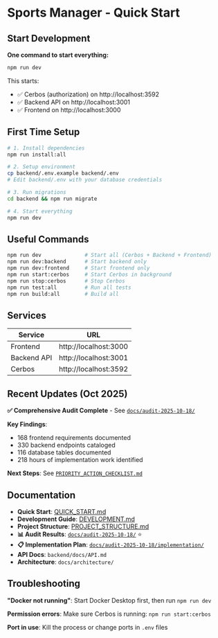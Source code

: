 # Sports Manager - Quick Start

## Start Development

**One command to start everything:**

```bash
npm run dev
```

This starts:
- ✅ Cerbos (authorization) on http://localhost:3592
- ✅ Backend API on http://localhost:3001
- ✅ Frontend on http://localhost:3000

## First Time Setup

```bash
# 1. Install dependencies
npm run install:all

# 2. Setup environment
cp backend/.env.example backend/.env
# Edit backend/.env with your database credentials

# 3. Run migrations
cd backend && npm run migrate

# 4. Start everything
npm run dev
```

## Useful Commands

```bash
npm run dev              # Start all (Cerbos + Backend + Frontend)
npm run dev:backend      # Start backend only
npm run dev:frontend     # Start frontend only
npm run start:cerbos     # Start Cerbos in background
npm run stop:cerbos      # Stop Cerbos
npm run test:all         # Run all tests
npm run build:all        # Build all
```

## Services

| Service | URL |
|---------|-----|
| Frontend | http://localhost:3000 |
| Backend API | http://localhost:3001 |
| Cerbos | http://localhost:3592 |

## Recent Updates (Oct 2025)

**✅ Comprehensive Audit Complete** - See [`docs/audit-2025-10-18/`](./docs/audit-2025-10-18/README.md)

**Key Findings**:
- 168 frontend requirements documented
- 330 backend endpoints cataloged
- 116 database tables documented
- 218 hours of implementation work identified

**Next Steps**: See [`PRIORITY_ACTION_CHECKLIST.md`](./docs/audit-2025-10-18/implementation/PRIORITY_ACTION_CHECKLIST.md)

## Documentation

- **Quick Start**: [QUICK_START.md](./QUICK_START.md)
- **Development Guide**: [DEVELOPMENT.md](./DEVELOPMENT.md)
- **Project Structure**: [PROJECT_STRUCTURE.md](./PROJECT_STRUCTURE.md)
- **📊 Audit Results**: [`docs/audit-2025-10-18/`](./docs/audit-2025-10-18/README.md) ⭐
- **📋 Implementation Plan**: [`docs/audit-2025-10-18/implementation/`](./docs/audit-2025-10-18/implementation/)
- **API Docs**: `backend/docs/API.md`
- **Architecture**: `docs/architecture/`

## Troubleshooting

**"Docker not running"**: Start Docker Desktop first, then run `npm run dev`

**Permission errors**: Make sure Cerbos is running: `npm run start:cerbos`

**Port in use**: Kill the process or change ports in `.env` files
